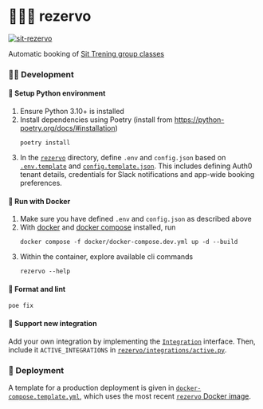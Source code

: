 # 🏋🏿‍♂️ rezervo

[![sit-rezervo](https://img.shields.io/badge/ghcr.io-mathiazom%2Fsit--rezervo-blue?logo=docker)](https://github.com/users/mathiazom/packages/container/package/sit-rezervo)

Automatic booking of [Sit Trening group classes](https://www.sit.no/trening/gruppe)

### 🧑‍💻 Development

#### 🐍 Setup Python environment
1. Ensure Python 3.10+ is installed
2. Install dependencies using Poetry (install from https://python-poetry.org/docs/#installation)
    ```shell
    poetry install
    ```
3. In the [`rezervo`](rezervo) directory, define `.env` and `config.json` based on [`.env.template`](rezervo/.env.template) and [`config.template.json`](rezervo/config.template.json). This includes defining Auth0 tenant details, credentials for Slack notifications and app-wide booking preferences.


#### 🐋 Run with Docker
1. Make sure you have defined `.env` and `config.json` as described above
2. With [docker](https://docs.docker.com/get-docker/) and [docker compose](https://docs.docker.com/compose/) installed, run
    ```shell
    docker compose -f docker/docker-compose.dev.yml up -d --build
    ```
3. Within the container, explore available cli commands
    ```shell
    rezervo --help
    ```

#### 🧹 Format and lint
```shell
poe fix
```

#### 🔌 Support new integration
Add your own integration by implementing the [`Integration`](rezervo/integrations/integration.py) interface. Then, include it `ACTIVE_INTEGRATIONS` in [`rezervo/integrations/active.py`](rezervo/integrations/active.py).

### 🚀 Deployment
A template for a production deployment is given in [`docker-compose.template.yml`](docker/docker-compose.template.yml), which uses the most recent [`rezervo` Docker image](https://github.com/users/mathiazom/packages/container/package/sit-rezervo).